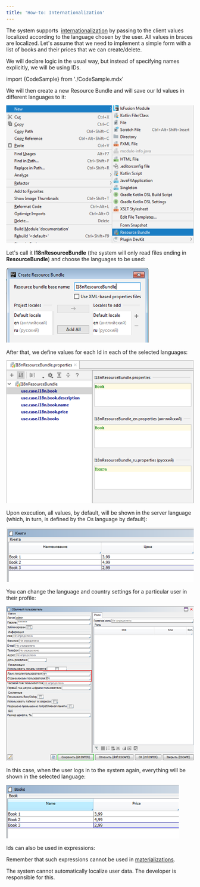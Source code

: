 ```yaml
---
title: 'How-to: Internationalization'
---
```


The system supports  [internationalization](Internationalization.md) by passing to the client values localized according to the language chosen by the user. All values in braces are localized. Let's assume that we need to implement a simple form with a list of books and their prices that we can create/delete.

We will declare logic in the usual way, but instead of specifying names explicitly, we will be using IDs.

import {CodeSample} from './CodeSample.mdx'

<CodeSample url="http://documentation.lsfusion.org:5000/sample?file=UseCaseInternationalization&block=sample1"/>

We will then create a new Resource Bundle and will save our Id values in different languages to it:

![](attachments/60555378/60555382.png)

Let's call it **I18nResourceBundle** (the system will only read files ending in **ResourceBundle**) and choose the languages to be used:

![](attachments/60555378/60555383.png)

After that, we define values for each Id in each of the selected languages:

![](attachments/60555378/60555384.png)

Upon execution, all values, by default, will be shown in the server language (which, in turn, is defined by the Os language by default):

![](attachments/60555378/60555385.png)

You can change the language and country settings for a particular user in their profile:

![](attachments/60555378/60555386.png)

In this case, when the user logs in to the system again, everything will be shown in the selected language:

![](attachments/60555378/60555387.png)

Ids can also be used in expressions:

<CodeSample url="http://documentation.lsfusion.org:5000/sample?file=UseCaseInternationalization&block=sample2"/>

Remember that such expressions cannot be used in [materializations](Materializations.md). 

The system cannot automatically localize user data. The developer is responsible for this.

